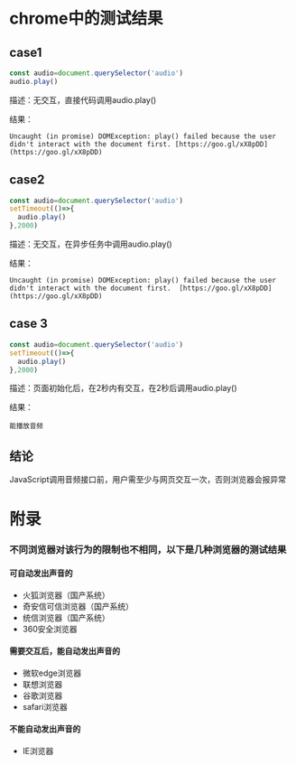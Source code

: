 # chrome中的测试结果
## case1
```javascript
const audio=document.querySelector('audio')
audio.play()
```

描述：无交互，直接代码调用audio.play()

结果：
```ad-bug
Uncaught (in promise) DOMException: play() failed because the user didn't interact with the document first. [https://goo.gl/xX8pDD](https://goo.gl/xX8pDD)
```  

## case2
```javascript
const audio=document.querySelector('audio')
setTimeout(()=>{
  audio.play()
},2000)
```

描述：无交互，在异步任务中调用audio.play()

结果：
```ad-bug
Uncaught (in promise) DOMException: play() failed because the user didn't interact with the document first.  [https://goo.gl/xX8pDD](https://goo.gl/xX8pDD)
```  

## case 3
```javascript
const audio=document.querySelector('audio')
setTimeout(()=>{
  audio.play()
},2000)
```

描述：页面初始化后，在2秒内有交互，在2秒后调用audio.play()

结果：
```ad-success
能播放音频
```

## 结论
JavaScript调用音频接口前，用户需至少与网页交互一次，否则浏览器会报异常

# 附录

### 不同浏览器对该行为的限制也不相同，以下是几种浏览器的测试结果


#### 可自动发出声音的
+ 火狐浏览器（国产系统）
+ 奇安信可信浏览器（国产系统）
+ 统信浏览器（国产系统）
+ 360安全浏览器

#### 需要交互后，能自动发出声音的
+ 微软edge浏览器
+ 联想浏览器
+ 谷歌浏览器
+ safari浏览器

#### 不能自动发出声音的
+ IE浏览器